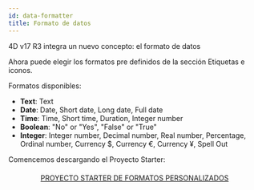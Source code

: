 ```yaml
---
id: data-formatter
title: Formato de datos
---
```


4D v17 R3 integra un nuevo concepto: el formato de datos

Ahora puede elegir los formatos pre definidos de la sección Etiquetas e iconos.

<div markdown="1" class = "tips">
Formatos disponibles:

* **Text**: Text
*  **Date**: Date, Short date, Long date, Full date
*  **Time**: Time, Short time, Duration, Integer number
*  **Boolean**: "No" or "Yes", "False" or "True"
*  **Integer**: Integer number, Decimal number, Real number, Percentage, Ordinal number, Currency $, Currency €, Currency ¥, Spell Out
</div>

Comencemos descargando el Proyecto Starter:

<div markdown="1" style="text-align: center; margin-top: 20px">
<a class="button"
href="https://github.com/4d-for-ios/tutorial-DataFormatter/releases/latest/download/tutorial-DataFormatter.zip">PROYECTO STARTER DE FORMATOS PERSONALIZADOS</a>
</div>

